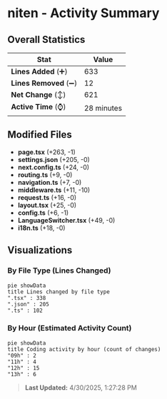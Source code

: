 # niten - Activity Summary 

## Overall Statistics

| Stat                   | Value                                                             |
| ---------------------- | ----------------------------------------------------------------- |
| **Lines Added** (➕)   | 633                                          |
| **Lines Removed** (➖) | 12                                        |
| **Net Change** (↕)    | 621                |
| **Active Time** (⌚)   | 28 minutes |


## Modified Files
- **page.tsx** (+263, -1)
- **settings.json** (+205, -0)
- **next.config.ts** (+24, -0)
- **routing.ts** (+9, -0)
- **navigation.ts** (+7, -0)
- **middleware.ts** (+11, -10)
- **request.ts** (+16, -0)
- **layout.tsx** (+25, -0)
- **config.ts** (+6, -1)
- **LanguageSwitcher.tsx** (+49, -0)
- **i18n.ts** (+18, -0)

## Visualizations

### By File Type (Lines Changed)

```mermaid
pie showData
title Lines changed by file type
".tsx" : 338
".json" : 205
".ts" : 102
```

### By Hour (Estimated Activity Count)

```mermaid
pie showData
title Coding activity by hour (count of changes)
"09h" : 2
"11h" : 4
"12h" : 15
"13h" : 6
```


> **Last Updated:** 4/30/2025, 1:27:28 PM
